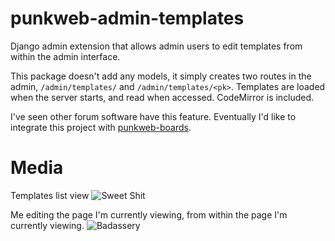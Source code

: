 # punkweb-admin-templates

Django admin extension that allows admin users to edit templates from within the admin interface.

This package doesn't add any models, it simply creates two routes in the admin, `/admin/templates/` and `/admin/templates/<pk>`.  Templates are loaded when the server starts, and read when accessed.  CodeMirror is included.

I've seen other forum software have this feature.  Eventually I'd like to integrate this project with [punkweb-boards](https://github.com/Punkweb/punkweb-boards).


# Media

Templates list view
![Sweet Shit](https://i.imgur.com/EgzVIFN.png)

Me editing the page I'm currently viewing, from within the page I'm currently viewing.
![Badassery](https://i.imgur.com/pQH0V1H.gif)
